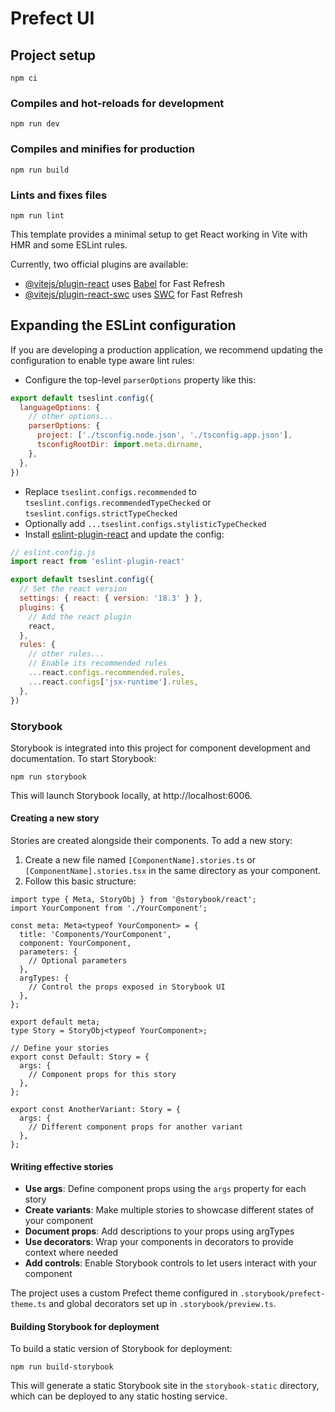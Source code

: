 # Prefect UI

## Project setup

```
npm ci
```

### Compiles and hot-reloads for development

```
npm run dev
```

### Compiles and minifies for production

```
npm run build
```

### Lints and fixes files

```
npm run lint
```
This template provides a minimal setup to get React working in Vite with HMR and some ESLint rules.

Currently, two official plugins are available:

- [@vitejs/plugin-react](https://github.com/vitejs/vite-plugin-react/blob/main/packages/plugin-react/README.md) uses [Babel](https://babeljs.io/) for Fast Refresh
- [@vitejs/plugin-react-swc](https://github.com/vitejs/vite-plugin-react-swc) uses [SWC](https://swc.rs/) for Fast Refresh

## Expanding the ESLint configuration

If you are developing a production application, we recommend updating the configuration to enable type aware lint rules:

- Configure the top-level `parserOptions` property like this:

```js
export default tseslint.config({
  languageOptions: {
    // other options...
    parserOptions: {
      project: ['./tsconfig.node.json', './tsconfig.app.json'],
      tsconfigRootDir: import.meta.dirname,
    },
  },
})
```

- Replace `tseslint.configs.recommended` to `tseslint.configs.recommendedTypeChecked` or `tseslint.configs.strictTypeChecked`
- Optionally add `...tseslint.configs.stylisticTypeChecked`
- Install [eslint-plugin-react](https://github.com/jsx-eslint/eslint-plugin-react) and update the config:

```js
// eslint.config.js
import react from 'eslint-plugin-react'

export default tseslint.config({
  // Set the react version
  settings: { react: { version: '18.3' } },
  plugins: {
    // Add the react plugin
    react,
  },
  rules: {
    // other rules...
    // Enable its recommended rules
    ...react.configs.recommended.rules,
    ...react.configs['jsx-runtime'].rules,
  },
})
```

### Storybook

Storybook is integrated into this project for component development and documentation. To start Storybook:

```
npm run storybook
```

This will launch Storybook locally, at http://localhost:6006.

#### Creating a new story

Stories are created alongside their components. To add a new story:

1. Create a new file named `[ComponentName].stories.ts` or `[ComponentName].stories.tsx` in the same directory as your component.
2. Follow this basic structure:

```tsx
import type { Meta, StoryObj } from '@storybook/react';
import YourComponent from './YourComponent';

const meta: Meta<typeof YourComponent> = {
  title: 'Components/YourComponent',
  component: YourComponent,
  parameters: {
    // Optional parameters
  },
  argTypes: {
    // Control the props exposed in Storybook UI
  },
};

export default meta;
type Story = StoryObj<typeof YourComponent>;

// Define your stories
export const Default: Story = {
  args: {
    // Component props for this story
  },
};

export const AnotherVariant: Story = {
  args: {
    // Different component props for another variant
  },
};
```

#### Writing effective stories

- **Use args**: Define component props using the `args` property for each story
- **Create variants**: Make multiple stories to showcase different states of your component
- **Document props**: Add descriptions to your props using argTypes
- **Use decorators**: Wrap your components in decorators to provide context where needed
- **Add controls**: Enable Storybook controls to let users interact with your component

The project uses a custom Prefect theme configured in `.storybook/prefect-theme.ts` and global decorators set up in `.storybook/preview.ts`.

#### Building Storybook for deployment

To build a static version of Storybook for deployment:

```
npm run build-storybook
```

This will generate a static Storybook site in the `storybook-static` directory, which can be deployed to any static hosting service.

